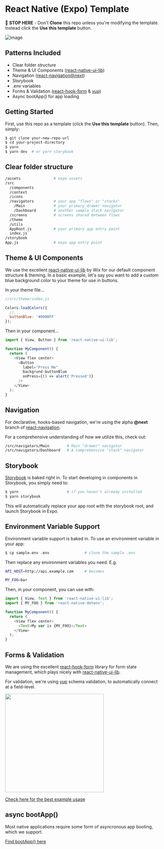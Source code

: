 # React Native (Expo) Template

🛑 **STOP HERE** - Don't **Clone** this repo unless you're modifying the template.  Instead click the **Use this template** button.

![image](https://user-images.githubusercontent.com/863020/69584350-91980880-0fa2-11ea-9c22-176d50ea12e1.png)


## Patterns Included

- Clear folder structure
- Theme & UI Components ([react-native-ui-lib]())
- Navigation ([react-navigation@next](https://reactnavigation.org/docs/en/next/getting-started.html))
- Storybook
- .env variables
- Forms & Validation ([react-hook-form](https://react-hook-form.com/) & [yup](https://github.com/jquense/yup))
- Async bootApp() for app loading

## Getting Started

First, use this repo as a template (click the **Use this template** button). Then, simply:

```bash
$ git clone your-new-repo-url
$ cd your-project-directory
$ yarn
$ yarn dev  # or yarn storybook
```

## Clear folder structure

```bash
/assets               # expo assets
/src
  /components
  /context
  /icons
  /navigators         # your app "flows" or "stacks"
    /Main             # your primary drawer navigator
    /Dashboard        # another sample stack navigator
  /screens            # screens shared between flows
  /theme
  /utils
  AppRoot.js          # your primary app entry point
  index.js
/storybook
App.js                # expo app entry point
```

## Theme & UI Components

We use the excellent [react-native-ui-lib](https://github.com/wix/react-native-ui-lib) by Wix for our default component structure & theming.  In a basic example, let's say you want to add a custom blue background color to your theme for use in buttons.

In your theme file...

```javascript
//src/theme/index.js

Colors.loadColors({
  //...
  buttonBlue: '#0000FF'
});
```
Then in your component...
```javascript
import { View, Button } from 'react-native-ui-lib';

function MyComponent() {
  return (
    <View flex center>
      <Button
        label="Press Me"
        backgrund-buttonBlue
        onPress={() => alert('Pressed')}
      />
    </View>
  );
}
```

## Navigation

For declarative, hooks-based navigation, we're using the alpha **@next** branch of [react-navigation](https://reactnavigation.org/docs/en/next/getting-started.html).

For a comprehensive understanding of how we utilize this, check out:

```bash
/src/navigators/Main        # Main "drawer" navigator
/src/navigators/Dashboard   # A comprehensive "stack" navigator
```

## Storybook

[Storybook](https://storybook.js.org/docs/guides/guide-react-native/) is baked right in.  To start developing in components in Storybook, you simply need to:

```bash
$ yarn                      # if you haven't already installed
$ yarn storybook
```

This will automatically replace your app root with the storybook root, and launch Storybook in Expo.

## Environment Variable Support

Environment variable support is baked in.  To use an environment variable in your app:

```bash
$ cp sample.env .env                # clone the sample .env
```

Then replace any environment variables you need. E.g.

```bash
API_HOST=http://api.example.com     # becomes
```
```bash
MY_FOO=bar
```

Then, in your component, you can use with:

```javascript
import { View, Text } from 'react-native-ui-lib';
import { MY_FOO } from 'react-native-dotenv';

function MyComponent() {
  return (
    <View flex center>
      <Text>My var is {MY_FOO}</Text>
    </View>
  );
}
```

## Forms & Validation

We are using the excellent [react-hook-form](https://react-hook-form.com/) library for form state management, which plays nicely with [react-native-ui-lib](https://github.com/wix/react-native-ui-lib).

For validation, we're using [yup](https://github.com/jquense/yup) schema validation, to automatically connect at a field-level.

<img src="https://user-images.githubusercontent.com/863020/69686622-ee202400-1085-11ea-9575-7c730e1deb46.png" style="width: 20rem">

[Check here for the best example usage](https://github.com/take2mfg/template-rn-basic/blob/master/src/screens/SignIn/Form.js)

## async bootApp()

Most native applications require some form of asyncronous app booting, which we support.

[Find bootApp() here](https://github.com/take2mfg/template-rn-basic/blob/master/src/AppRoot.js#L16-L28)